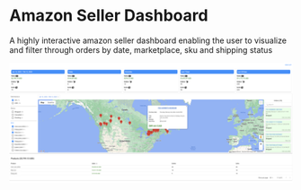 # Amazon Seller Dashboard

A highly interactive amazon seller dashboard enabling the user to visualize and filter through orders by date, marketplace, sku and shipping status

![amz-seller](public/amzseller.png)
